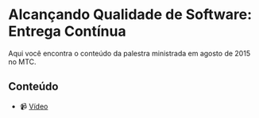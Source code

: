 # Alcançando Qualidade de Software: Entrega Contínua

Aqui você encontra o conteúdo da palestra ministrada em agosto de 2015 no MTC.

## Conteúdo

- :video_camera: [Vídeo](https://youtu.be/3nYUpPZ_6QA)
